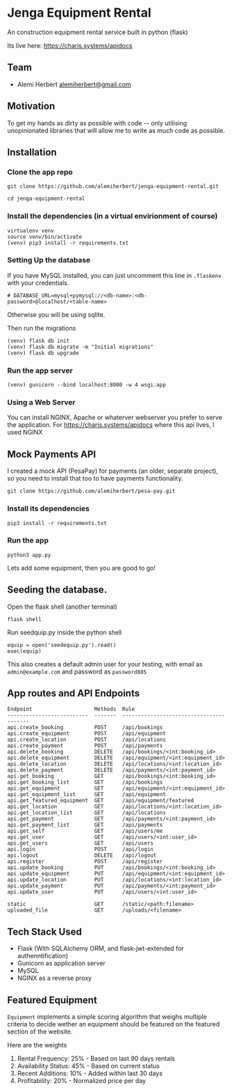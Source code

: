 # Jenga Equipment Rental
An construction equipment rental service built in python (flask)

Its live here: https://charis.systems/apidocs

## Team
- Alemi Herbert <alemiherbert@gmail.com>

## Motivation
To get my hands as dirty as possible with code -- only utilising unopinionated libraries that will allow me to write as much code as possible.

## Installation
### Clone the app repo
```(bash)
git clone https://github.com/alemiherbert/jenga-equipment-rental.git

cd jenga-equipment-rental
```
### Install the dependencies (in a virtual envirionment of course)
```(bash)
virtualenv venv
source venv/bin/activate
(venv) pip3 install -r requirements.txt
```
### Setting Up the database
If you have MySQL installed, you can just uncomment this line in `.flaskenv` with your credentials.
```
# DATABASE_URL=mysql+pymysql://<db-name>:<db-password>@localhost/<table-name>
```
Otherwise you will be using sqlite.

Then run the migrations
```(bash)
(venv) flask db init
(venv) flask db migrate -m "Initial migrations"
(venv) flask db upgrade
```

### Run the app server
```
(venv) gunicorn --bind localhost:8000 -w 4 wsgi:app
```
### Using a Web Server
You can install NGINX, Apache or whaterver webserver you prefer to serve the application. For https://charis.systems/apidocs where this api lives, I used NGINX


## Mock Payments API
I created a mock API (PesaPay) for payments (an older, separate project), so you need to install that too to have payments functionality.
```(bash)
git clone https://github.com/alemiherbert/pesa-pay.git
```
### Install its dependencies
```(bash)
pip3 install -r requirements.txt
```
### Run the app
```
python3 app.py
```
Lets add some equipment, then you are good to go!
## Seeding the database.
Open the flask shell (another terminal)
```(bash)
flask shell
```
Run seedquip.py inside the python shell
```(python)
equip = open('seedequip.py').read()
exec(equip)
```
This also creates a default admin user for your testing, with email as `admin@example.com` and password as `password885`
## App routes and API Endpoints
```
Endpoint                    Methods  Rule
--------------------------  -------  ----------------------------------------
api.create_booking          POST     /api/bookings
api.create_equipment        POST     /api/equipment
api.create_location         POST     /api/locations
api.create_payment          POST     /api/payments
api.delete_booking          DELETE   /api/bookings/<int:booking_id>
api.delete_equipment        DELETE   /api/equipment/<int:equipment_id>
api.delete_location         DELETE   /api/locations/<int:location_id>
api.delete_payment          DELETE   /api/payments/<int:payment_id>
api.get_booking             GET      /api/bookings/<int:booking_id>
api.get_booking_list        GET      /api/bookings
api.get_equipment           GET      /api/equipment/<int:equipment_id>
api.get_equipment_list      GET      /api/equipment
api.get_featured_equipment  GET      /api/equipment/featured
api.get_location            GET      /api/locations/<int:location_id>
api.get_location_list       GET      /api/locations
api.get_payment             GET      /api/payments/<int:payment_id>
api.get_payment_list        GET      /api/payments
api.get_self                GET      /api/users/me
api.get_user                GET      /api/users/<int:user_id>
api.get_users               GET      /api/users
api.login                   POST     /api/login
api.logout                  DELETE   /api/logout
api.register                POST     /api/register
api.update_booking          PUT      /api/bookings/<int:booking_id>
api.update_equipment        PUT      /api/equipment/<int:equipment_id>
api.update_location         PUT      /api/locations/<int:location_id>
api.update_payment          PUT      /api/payments/<int:payment_id>
api.update_user             PUT      /api/users/<int:user_id>

static                      GET      /static/<path:filename>
uploaded_file               GET      /uploads/<filename>
```

## Tech Stack Used
- Flask (With SQLAlchemy ORM, and flask-jwt-extended for authenntification)
- Gunicorn as application server
- MySQL
- NGINX as a reverse proxy

## Featured Equipment
`Equipment` implements a simple scoring algorithm that weighs multiple criteria to decide wether an equipment should be featured on the featured section of the website.

Here are the weights
1. Rental Frequency: 25% - Based on last 90 days rentals
2. Availability Status: 45% - Based on current status
3. Recent Additions: 10% - Added within last 30 days
4. Profitability: 20% - Normalized price per day




